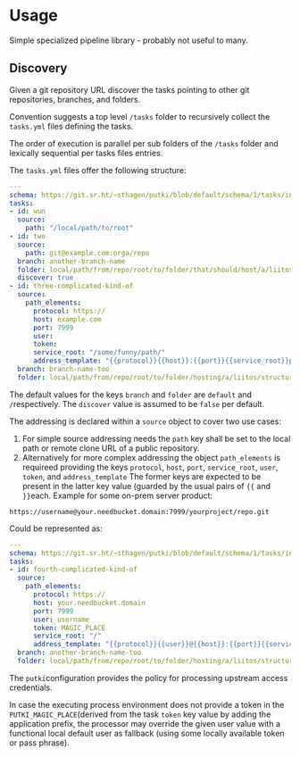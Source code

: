 # Usage

Simple specialized pipeline library - probably not useful to many.

## Discovery

Given a git repository URL discover the tasks pointing to other git repositories, branches, and folders.

Convention suggests a top level `/tasks` folder to recursively collect the `tasks.yml` files defining the tasks.

The order of execution is parallel per sub folders of the `/tasks` folder and lexically sequential per tasks files entries.

The `tasks.yml` files offer the following structure:

```yaml
---
schema: https://git.sr.ht/~sthagen/putki/blob/default/schema/1/tasks/index.json
tasks:
- id: wun
  source:
    path: "/local/path/to/root"
- id: two
  source:
    path: git@example.com:orga/repo
  branch: another-branch-name
  folder: local/path/from/repo/root/to/folder/that/should/host/a/liitos/structures/file
  discover: true
- id: three-complicated-kind-of
  source:
    path_elements:
      protocol: https://
      host: example.com
      port: 7999
      user:
      token:
      service_root: "/some/funny/path/"
      address_template: "{{protocol}}{{host}}:{{port}}{{service_root}}project/orga/repos/repo"
  branch: branch-name-too
  folder: local/path/from/repo/root/to/folder/hosting/a/liitos/structures/file
```

The default values for the keys `branch` and `folder` are `default` and `/`respectively.
The `discover` value is assumed to be `false` per default.

The addressing is declared within a `source` object to cover two use cases:

1. For simple source addressing needs the `path` key shall be set to the local path or remote clone URL of a public repository.
2. Alternatively for more complex addressing the object `path_elements` is requireed providing the keys `protocol`, `host`, `port`, `service_root`, `user`, `token`, and `address_template` The former keys are expected to be present in the latter key value (guarded by the usual pairs of `{{` and `}}`each. Example for some on-prem server product:

```
https://username@your.needbucket.domain:7999/yourproject/repo.git
```

Could be represented as:
```yaml
---
schema: https://git.sr.ht/~sthagen/putki/blob/default/schema/1/tasks/index.json
tasks:
- id: fourth-complicated-kind-of
  source:
    path_elements:
      protocol: https://
      host: your.needbucket.domain
      port: 7999
      user: username
      token: MAGIC_PLACE
      service_root: "/"
      address_template: "{{protocol}}{{user}}@{{host}}:{{port}}{{service_root}}yourproject/repo.git"
  branch: another-branch-name-too
  folder: local/path/from/repo/root/to/folder/hosting/a/liitos/structures/file
```

The `putki`configuration provides the policy for processing upstream access credentials.

In case the executing process environment does not provide a token in the `PUTKI_MAGIC_PLACE`(derived from the task `token` key value by adding the application prefix, the processor may override the given user value with a functional local default user as fallback (using some locally available token or pass phrase).

